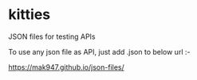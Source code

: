 # kitties
JSON files for testing APIs

To use any json file as API, just add <name of json file>.json to below url :- 
  
https://mak947.github.io/json-files/
